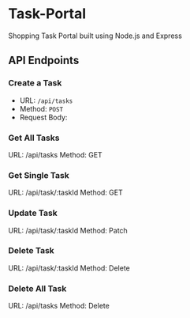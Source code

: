 # Task-Portal
Shopping Task Portal built using Node.js and Express

## API Endpoints

### Create a Task
- URL: `/api/tasks`
- Method: `POST`
- Request Body:

### Get All Tasks
  URL: /api/tasks
  Method: GET

### Get Single Task
  URL: /api/task/:taskId
  Method: GET

### Update Task
 URL: /api/task/:taskId
 Method: Patch

### Delete Task
  URL: /api/task/:taskId
  Method: Delete
  
### Delete All Task
  URL: /api/tasks
  Method: Delete

